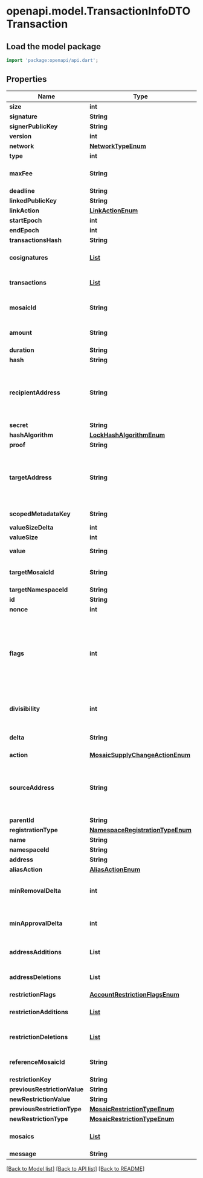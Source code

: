 # openapi.model.TransactionInfoDTOTransaction

## Load the model package
```dart
import 'package:openapi/api.dart';
```

## Properties
Name | Type | Description | Notes
------------ | ------------- | ------------- | -------------
**size** | **int** | A number that allows uint 32 values. | 
**signature** | **String** | Entity's signature generated by the signer. | 
**signerPublicKey** | **String** | Public key. | 
**version** | **int** | Entity version. | 
**network** | [**NetworkTypeEnum**](NetworkTypeEnum.md) |  | 
**type** | **int** |  | 
**maxFee** | **String** | Absolute amount. An amount of 123456789 (absolute) for a mosaic with divisibility 6 means 123.456789 (relative). | 
**deadline** | **String** | Duration expressed in number of blocks. | 
**linkedPublicKey** | **String** | 32 bytes voting public key. | 
**linkAction** | [**LinkActionEnum**](LinkActionEnum.md) |  | 
**startEpoch** | **int** | Finalization Epoch | 
**endEpoch** | **int** | Finalization Epoch | 
**transactionsHash** | **String** |  | 
**cosignatures** | [**List<CosignatureDTO>**](CosignatureDTO.md) | Array of transaction cosignatures. | [default to const []]
**transactions** | [**List<EmbeddedTransactionInfoDTO>**](EmbeddedTransactionInfoDTO.md) | Array of transactions initiated by different accounts. | [default to const []]
**mosaicId** | **String** | Mosaic identifier. If the most significant bit of byte 0 is set, a namespaceId (alias) is used instead of the real mosaic identifier.  | 
**amount** | **String** | Absolute amount. An amount of 123456789 (absolute) for a mosaic with divisibility 6 means 123.456789 (relative). | 
**duration** | **String** | Duration expressed in number of blocks. | 
**hash** | **String** |  | 
**recipientAddress** | **String** | Address expressed in Base32 format. If the bit 0 of byte 0 is not set (like in 0x90), then it is a regular address. Example: TAOXUJOTTW3W5XTBQMQEX3SQNA6MCUVGXLXR3TA.  Otherwise (e.g. 0x91) it represents a namespace id which starts at byte 1. Example: THBIMC3THGH5RUYAAAAAAAAAAAAAAAAAAAAAAAA  | 
**secret** | **String** |  | 
**hashAlgorithm** | [**LockHashAlgorithmEnum**](LockHashAlgorithmEnum.md) |  | 
**proof** | **String** | Original random set of bytes. | 
**targetAddress** | **String** | Address expressed in Base32 format. If the bit 0 of byte 0 is not set (like in 0x90), then it is a regular address. Example: TAOXUJOTTW3W5XTBQMQEX3SQNA6MCUVGXLXR3TA.  Otherwise (e.g. 0x91) it represents a namespace id which starts at byte 1. Example: THBIMC3THGH5RUYAAAAAAAAAAAAAAAAAAAAAAAA  | 
**scopedMetadataKey** | **String** | Metadata key scoped to source, target and type expressed. | 
**valueSizeDelta** | **int** | Change in value size in bytes. | 
**valueSize** | **int** | A number that allows uint 32 values. | 
**value** | **String** | Metadata value. If embedded in a transaction, this is calculated as xor(previous-value, value). | 
**targetMosaicId** | **String** | Mosaic identifier. If the most significant bit of byte 0 is set, a namespaceId (alias) is used instead of the real mosaic identifier.  | 
**targetNamespaceId** | **String** | Namespace identifier. | [optional] 
**id** | **String** | Namespace identifier. | 
**nonce** | **int** | A number that allows uint 32 values. | 
**flags** | **int** | - 0x00 (none) - No flags present. - 0x01 (supplyMutable) - Mosaic supports supply changes even when mosaic owner owns partial supply. - 0x02 (transferable) - Mosaic supports transfers between arbitrary accounts. When not set, mosaic can only be transferred to and from mosaic owner. - 0x04 (restrictable) - Mosaic supports custom restrictions configured by mosaic owner. - 0x08 (revokable) - Mosaic allows creator to revoke balances from another user.  | 
**divisibility** | **int** | Determines up to what decimal place the mosaic can be divided. Divisibility of 3 means that a mosaic can be divided into smallest parts of 0.001 mosaics. The divisibility must be in the range of 0 and 6.  | 
**delta** | **String** | Absolute amount. An amount of 123456789 (absolute) for a mosaic with divisibility 6 means 123.456789 (relative). | 
**action** | [**MosaicSupplyChangeActionEnum**](MosaicSupplyChangeActionEnum.md) |  | 
**sourceAddress** | **String** | Address expressed in Base32 format. If the bit 0 of byte 0 is not set (like in 0x90), then it is a regular address. Example: TAOXUJOTTW3W5XTBQMQEX3SQNA6MCUVGXLXR3TA.  Otherwise (e.g. 0x91) it represents a namespace id which starts at byte 1. Example: THBIMC3THGH5RUYAAAAAAAAAAAAAAAAAAAAAAAA  | 
**parentId** | **String** | Namespace identifier. | [optional] 
**registrationType** | [**NamespaceRegistrationTypeEnum**](NamespaceRegistrationTypeEnum.md) |  | 
**name** | **String** | Namespace name. | 
**namespaceId** | **String** | Namespace identifier. | 
**address** | **String** | Address encoded using a 32-character set. | 
**aliasAction** | [**AliasActionEnum**](AliasActionEnum.md) |  | 
**minRemovalDelta** | **int** | Number of signatures needed to remove a cosignatory. If we are modifying an existing multisig account, this indicates the relative change of the minimum cosignatories.  | 
**minApprovalDelta** | **int** | Number of signatures needed to approve a transaction. If we are modifying an existing multisig account, this indicates the relative change of the minimum cosignatories.  | 
**addressAdditions** | **List<String>** | Array of cosignatory accounts to add. | [default to const []]
**addressDeletions** | **List<String>** | Array of cosignatory accounts to delete. | [default to const []]
**restrictionFlags** | [**AccountRestrictionFlagsEnum**](AccountRestrictionFlagsEnum.md) |  | 
**restrictionAdditions** | [**List<TransactionTypeEnum>**](TransactionTypeEnum.md) | Account restriction additions. | [default to const []]
**restrictionDeletions** | [**List<TransactionTypeEnum>**](TransactionTypeEnum.md) | Account restriction deletions. | [default to const []]
**referenceMosaicId** | **String** | Mosaic identifier. If the most significant bit of byte 0 is set, a namespaceId (alias) is used instead of the real mosaic identifier.  | 
**restrictionKey** | **String** | Restriction key. | 
**previousRestrictionValue** | **String** | Restriction value. | 
**newRestrictionValue** | **String** | Restriction value. | 
**previousRestrictionType** | [**MosaicRestrictionTypeEnum**](MosaicRestrictionTypeEnum.md) |  | 
**newRestrictionType** | [**MosaicRestrictionTypeEnum**](MosaicRestrictionTypeEnum.md) |  | 
**mosaics** | [**List<UnresolvedMosaic>**](UnresolvedMosaic.md) | Array of mosaics sent to the recipient.  | [default to const []]
**message** | **String** | Transfer transaction message | [optional] 

[[Back to Model list]](../README.md#documentation-for-models) [[Back to API list]](../README.md#documentation-for-api-endpoints) [[Back to README]](../README.md)


